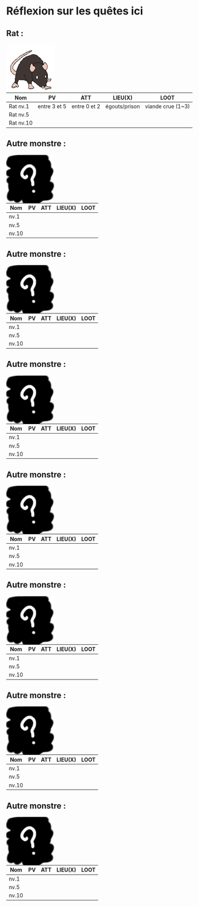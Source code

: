 # Réflexion sur les quêtes ici

## Rat :

<img src="../web/imgs/ennemis/rat_base.png"  style="float: left;"/>

| Nom       | PV           | ATT          | LIEU(X)       | LOOT              |
| --------- | ------------ | ------------ | ------------- | ----------------- |
| Rat nv.1  | entre 3 et 5 | entre 0 et 2 | égouts/prison | viande crue (1~3) |
| Rat nv.5  |              |              |               |                   |
| Rat nv.10 |              |              |               |                   |

## Autre monstre :

<img src="../web/imgs/ennemis/inconu.png"  style="float: left;"/>

| Nom   | PV   | ATT  | LIEU(X) | LOOT |
| ----- | ---- | ---- | ------- | ---- |
| nv.1  |      |      |         |      |
| nv.5  |      |      |         |      |
| nv.10 |      |      |         |      |

## Autre monstre :

<img src="../web/imgs/ennemis/inconu.png"  style="float: left;"/>

| Nom   | PV   | ATT  | LIEU(X) | LOOT |
| ----- | ---- | ---- | ------- | ---- |
| nv.1  |      |      |         |      |
| nv.5  |      |      |         |      |
| nv.10 |      |      |         |      |



## Autre monstre :

<img src="../web/imgs/ennemis/inconu.png"  style="float: left;"/>

| Nom   | PV   | ATT  | LIEU(X) | LOOT |
| ----- | ---- | ---- | ------- | ---- |
| nv.1  |      |      |         |      |
| nv.5  |      |      |         |      |
| nv.10 |      |      |         |      |

## Autre monstre :

<img src="../web/imgs/ennemis/inconu.png"  style="float: left;"/>

| Nom   | PV   | ATT  | LIEU(X) | LOOT |
| ----- | ---- | ---- | ------- | ---- |
| nv.1  |      |      |         |      |
| nv.5  |      |      |         |      |
| nv.10 |      |      |         |      |

## Autre monstre :

<img src="../web/imgs/ennemis/inconu.png"  style="float: left;"/>

| Nom   | PV   | ATT  | LIEU(X) | LOOT |
| ----- | ---- | ---- | ------- | ---- |
| nv.1  |      |      |         |      |
| nv.5  |      |      |         |      |
| nv.10 |      |      |         |      |

## Autre monstre :

<img src="../web/imgs/ennemis/inconu.png"  style="float: left;"/>

| Nom   | PV   | ATT  | LIEU(X) | LOOT |
| ----- | ---- | ---- | ------- | ---- |
| nv.1  |      |      |         |      |
| nv.5  |      |      |         |      |
| nv.10 |      |      |         |      |

## Autre monstre :

<img src="../web/imgs/ennemis/inconu.png"  style="float: left;"/>

| Nom   | PV   | ATT  | LIEU(X) | LOOT |
| ----- | ---- | ---- | ------- | ---- |
| nv.1  |      |      |         |      |
| nv.5  |      |      |         |      |
| nv.10 |      |      |         |      |